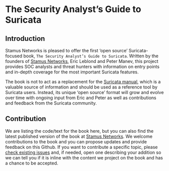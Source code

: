 # The Security Analyst’s Guide to Suricata

## Introduction

Stamus Networks is pleased to offer the first ‘open source’ Suricata-focused book, ``The Security Analyst’s Guide to Suricata``.
Written by the founders of [Stamus Networks](https://www.stamus-networks.com/), Eric Leblond and Peter Manev, this project provides SOC analysts and threat
hunters with information on entry points and in-depth coverage for the most important Suricata features.

The book is not to act as a replacement for the [Suricata manual](https://suricata.readthedocs.io/en/latest/), which is
a valuable source of information and should be used as a reference tool by Suricata users. Instead, its unique ‘open source’
format will grow and evolve over time with ongoing input from Eric and Peter as well as contributions and feedback from
the Suricata community.

## Contribution

We are listing the code/text for the book here, but you can also find the latest published
version of the book at [Stamus Networks](https://www.stamus-networks.com/suricata-4-analysts?utm_source=SN-GitHub&utm_medium=web&utm_campaign=Suricata-4-Analysts). We welcome contributions to the book and you can
propose updates and provide feedback on this Github. If you want to contribute a specific
topic, please [check existing issues](https://github.com/StamusNetworks/suricata-4-analysts/issues) and, if needed, open one describing your addition so we can tell you if it is
inline with the content we project on the book and has a chance to be accepted.
